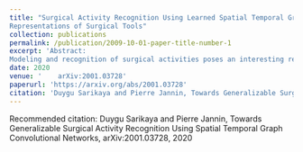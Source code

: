 ```yaml
---
title: "Surgical Activity Recognition Using Learned Spatial Temporal Graph
Representations of Surgical Tools"
collection: publications
permalink: /publication/2009-10-01-paper-title-number-1
excerpt: 'Abstract:
Modeling and recognition of surgical activities poses an interesting research problem. Although a number of recent works studied automatic recognition of surgical activities, generalizability of these works across different tasks and different datasets remains a challenge. We introduce a modality that is robust to scene variation, and that is able to infer part information such as orientational and relative spatial relationships. The proposed modality is based on spatial temporal graph representations of surgical tools in videos, for surgical activity recognition. To explore its effectiveness, we model and recognize surgical gestures with the proposed modality. We construct spatial graphs connecting the joint pose estimations of surgical tools. Then, we connect each joint to the corresponding joint in the consecutive frames forming inter-frame edges representing the trajectory of the joint over time. We then learn hierarchical spatial temporal graph representations using Spatial Temporal Graph Convolutional Networks (ST-GCN). Our experiments show that learned spatial temporal graph representations perform well in surgical gesture recognition even when used individually. We experiment with the Suturing task of the JIGSAWS dataset where the chance baseline for gesture recognition is 10%. Our results demonstrate 68% average accuracy which suggests a significant improvement. Learned hierarchical spatial temporal graph representations can be used either individually, in cascades or as a complementary modality in surgical activity recognition, therefore provide a benchmark for future studies. To our knowledge, our paper is the first to use spatial temporal graph representations of surgical tools, and pose-based skeleton representations in general, for surgical activity recognition.'
date: 2020
venue: '	arXiv:2001.03728'
paperurl: 'https://arxiv.org/abs/2001.03728'
citation: 'Duygu Sarikaya and Pierre Jannin, Towards Generalizable Surgical Activity Recognition Using Spatial Temporal Graph Convolutional Networks, arXiv:2001.03728, 2020'
---
```



Recommended citation: Duygu Sarikaya and Pierre Jannin, Towards Generalizable Surgical Activity Recognition Using Spatial Temporal Graph Convolutional Networks, arXiv:2001.03728, 2020
